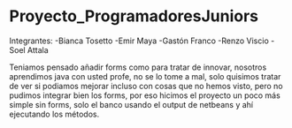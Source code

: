 # Proyecto_ProgramadoresJuniors
Integrantes:
-Bianca Tosetto
-Emir Maya
-Gastón Franco
-Renzo Viscio
-Soel Attala

Teniamos pensado añadir forms como para tratar de innovar, nosotros aprendimos java con usted profe, no se lo tome a mal, solo quisimos tratar de ver si podiamos mejorar incluso con cosas que no hemos visto, pero no pudimos integrar bien los forms, por eso hicimos el proyecto un poco más simple sin forms, solo el banco usando el output de netbeans y ahí ejecutando los métodos.
